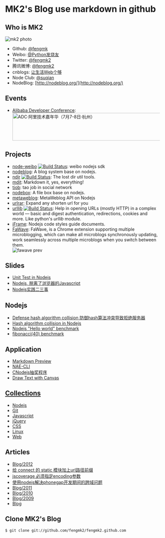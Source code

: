 # MK2's Blog use markdown in github

## Who is MK2
![mk2 photo](https://secure.gravatar.com/avatar/95b9d41231617a05ced5604d242c9670?s=140&d=https://a248.e.akamai.net/assets.github.com%2Fimages%2Fgravatars%2Fgravatar-140.png)
* Github: [@fengmk](https://github.com/fengmk2)
* Weibo: [@Python发烧友](http://weibo.com/imk2)
* Twitter: [@fengmk2](http://twitter.com/fengmk2)
* 腾讯微博: [@fengmk2](http://t.qq.com/fengmk2)
* cnblogs: [让生活Web个够](http://fengmk2.cnblogs.com/)
* Node Club: [@suqian](http://club.cnodejs.org/user/suqian)
* NodeBlog: [http://nodeblog.org/](http://nodeblog.org/)

## Events

* [Alibaba Developer Conference]: <a href="http://adc.taobao.com/" target="_blank"><img src="http://adc.taobao.com/bundles/devcarnival/images/d2_728x90.jpg" width="728" height="90" alt="ADC·阿里技术嘉年华（7月7-8日·杭州）" /></a>

[Alibaba Developer Conference]: http://adc.taobao.com/

## Projects

* [node-weibo](https://github.com/fengmk2/node-weibo) [![Build Status](https://secure.travis-ci.org/fengmk2/node-weibo.png?branch=master)](http://travis-ci.org/fengmk2/node-weibo): weibo nodejs sdk
* [nodeblog](https://github.com/fengmk2/nodeblog): A blog system base on nodejs. 
* [ndir](https://github.com/fengmk2/ndir) [![Build Status](https://secure.travis-ci.org/fengmk2/ndir.png)](http://travis-ci.org/fengmk2/ndir): The lost dir util tools. 
* [mdit](https://github.com/fengmk2/mdit): Markdown it, yes, everything!
* [tjob](https://github.com/TBEDP/tjob): tao job in social network
* [nodebox](https://github.com/fengmk2/nodebox): A file box base on nodejs.
* [metaweblog](https://github.com/fengmk2/metaweblog): MetaWeblog API on Nodejs
* [urlrar](https://github.com/fengmk2/urlrar): Expand any shorten url for you
* [urllib](https://github.com/TBEDP/urllib) [![Build Status](https://secure.travis-ci.org/TBEDP/urllib.png)](http://travis-ci.org/TBEDP/urllib): Help in opening URLs (mostly HTTP) in a complex world — basic and digest authentication, redirections, cookies and more. Like python's _urllib_ module.
* [iFrame](https://github.com/windyrobin/iFrame): Nodejs code styles guide documents.
* [FaWave](https://chrome.google.com/webstore/detail/aicelmgbddfgmpieedjiggifabdpcnln): FaWave, is a Chrome extension supporting multiple microblogging, which can make all microblogs synchronously updating, work seamlessly across multiple microblogs when you switch between them.
<br/>![fawave prev](http://ww2.sinaimg.cn/large/6cfc7910jw1dp88kwaao5j.jpg)

## Slides

* [Unit Test in Nodejs](/ppt/unittest-and-bdd-in-nodejs-with-mocha.html)
* [Nodejs, 脱离了浏览器的Javascript](/ppt/qcon2011/index.html)
* [Nodejs实践二三事](/ppt/those-things-using-nodejs/index.html)

## Nodejs

* [Defense hash algorithm collision 防御hash算法冲突导致拒绝服务器](/blog/2011/defense-hash-algorithm-collision-dos.html)
* [Hash algorithm collision in Nodejs](/blog/2011/hac-in-nodejs-results.html)
* [Nodejs "Hello world" benchmark](/blog/helloworld-benchmark.html)
* [fibonacci(40) benchmark](/blog/2011/fibonacci/nodejs-python-php-ruby-lua.html)

## Application

* [Markdown Preview](./browser.html)
* [NAE-CLI](http://club.cnodejs.org/topic/4f387648301a48d50e003d4c)
* [CNodejs抽奖程序](/lottery/index.html)
* [Draw Text with Canvas](/blog/2011/canvas-text.html)

## [Collections](./collections)

* [Nodejs](./collections/nodejs.html)
* [Git](./collections/git.html)
* [Javascript](/collections/javascript.html)
* [jQuery](/collections/jquery.html)
* [CSS](/collections/css.html)
* [Linux](/collections/linux.html)
* [Web](/collections/web.html)

## Articles

* [Blog/2012](/blog/2012)
 * [给 connect 的 static 模块加上url路径前缀](./blog/2012/06/use-pre-for-connect-static-middleware.html)
 * [jscoverage 必须指定encoding参数](./blog/2012/06/jscoverage-must-set-encoding.html)
 * [使用nodejs解决phonegap开发期间的跨域问题](./blog/2012/05/phonegap-dev-env-cross-domain-with-nodejs.html)
* [Blog/2011](/blog/2011)
* [Blog/2010](/blog/2010)
* [Blog/2009](/blog/2009)
* [Blog](/blog/)

## Clone MK2's Blog

```
$ git clone git://github.com/fengmk2/fengmk2.github.com
```